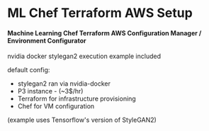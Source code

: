 # ML Chef Terraform AWS Setup

#### Machine Learning Chef Terraform AWS Configuration Manager / Environment Configurator


nvidia docker stylegan2 execution example included

default config:

- stylegan2 ran via nvidia-docker
- P3 instance - (~3$/hr)
- Terraform for infrastructure provisioning
- Chef for VM configuration


(example uses Tensorflow's version of StyleGAN2)
